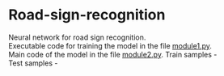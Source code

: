 # Road-sign-recognition
Neural network for road sign recognition.  
Executable code for training the model in the file [module1.py]().  
Main code of the model in the file [module2.py]().
Train samples -  
Test samples -  
